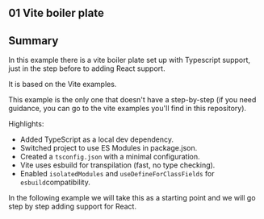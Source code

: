 ## 01 Vite boiler plate

## Summary

In this example there is a vite boiler plate set up with Typescript support, just in the step before
to adding React support.

It is based on the Vite examples.

This example is the only one that doesn't have a step-by-step (if you need guidance, you can go to the
vite examples you'll find in this repository).

Highlights:

- Added TypeScript as a local dev dependency.
- Switched project to use ES Modules in package.json.
- Created a `tsconfig.json` with a minimal configuration.
- Vite uses esbuild for transpilation (fast, no type checking).
- Enabled `isolatedModules` and `useDefineForClassFields` for `esbuild`compatibility.

In the following example we will take this as a starting point and we will go step by step adding
support for React.
